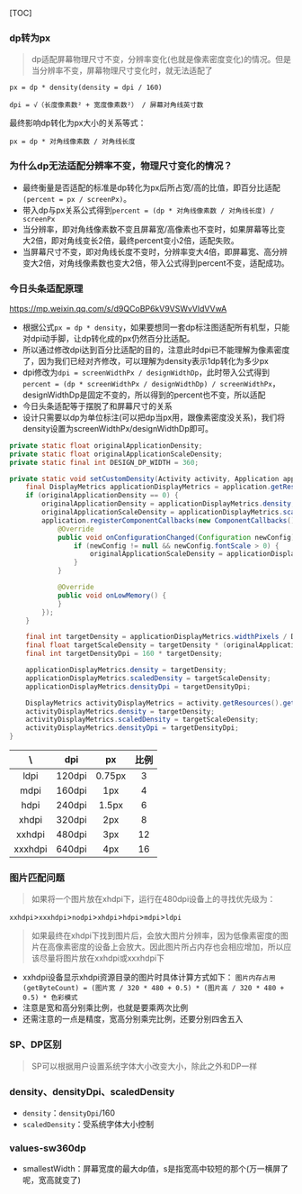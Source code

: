 [TOC]

### dp转为px
> dp适配屏幕物理尺寸不变，分辨率变化(也就是像素密度变化)的情况。但是当分辨率不变，屏幕物理尺寸变化时，就无法适配了

```
px = dp * density(density = dpi / 160)
```
```
dpi = √（长度像素数² + 宽度像素数²） / 屏幕对角线英寸数
```
最终影响dp转化为px大小的关系等式：
```
px = dp * 对角线像素数 / 对角线长度
```
### 为什么dp无法适配分辨率不变，物理尺寸变化的情况？
* 最终衡量是否适配的标准是dp转化为px后所占宽/高的比值，即百分比适配`(percent = px / screenPx)`。
* 带入dp与px关系公式得到`percent = (dp * 对角线像素数 / 对角线长度) / screenPx`
* 当分辨率，即对角线像素数不变且屏幕宽/高像素也不变时，如果屏幕等比变大2倍，即对角线变长2倍，最终percent变小2倍，适配失败。
* 当屏幕尺寸不变，即对角线长度不变时，分辨率变大4倍，即屏幕宽、高分辨变大2倍，对角线像素数也变大2倍，带入公式得到percent不变，适配成功。

### 今日头条适配原理
https://mp.weixin.qq.com/s/d9QCoBP6kV9VSWvVldVVwA

* 根据公式`px = dp * density`，如果要想同一套dp标注图适配所有机型，只能对dpi动手脚，让dp转化成的px仍然百分比适配。
* 所以通过修改dpi达到百分比适配的目的，注意此时dpi已不能理解为像素密度了，因为我们已经对齐修改，可以理解为density表示1dp转化为多少px
* dpi修改为`dpi = screenWidthPx / designWidthDp`，此时带入公式得到`percent = (dp * screenWidthPx / designWidthDp) / screenWidthPx`，designWidthDp是固定不变的，所以得到的percent也不变，所以适配
* 今日头条适配等于摆脱了和屏幕尺寸的关系
* 设计只需要以dp为单位标注(可以把dp当px用，跟像素密度没关系)，我们将density设置为screenWidthPx/designWidthDp即可。

```java
private static float originalApplicationDensity;
private static float originalApplicationScaleDensity;
private static final int DESIGN_DP_WIDTH = 360;

private static void setCustomDensity(Activity activity, Application application) {
    final DisplayMetrics applicationDisplayMetrics = application.getResources().getDisplayMetrics();
    if (originalApplicationDensity == 0) {
        originalApplicationDensity = applicationDisplayMetrics.density;
        originalApplicationScaleDensity = applicationDisplayMetrics.scaledDensity;
        application.registerComponentCallbacks(new ComponentCallbacks() {
            @Override
            public void onConfigurationChanged(Configuration newConfig) {
                if (newConfig != null && newConfig.fontScale > 0) {
                    originalApplicationScaleDensity = applicationDisplayMetrics.scaledDensity;
                }
            }

            @Override
            public void onLowMemory() {
            }
        });
    }

    final int targetDensity = applicationDisplayMetrics.widthPixels / DESIGN_DP_WIDTH;
    final float targetScaleDensity = targetDensity * (originalApplicationScaleDensity / originalApplicationDensity);
    final int targetDensityDpi = 160 * targetDensity;

    applicationDisplayMetrics.density = targetDensity;
    applicationDisplayMetrics.scaledDensity = targetScaleDensity;
    applicationDisplayMetrics.densityDpi = targetDensityDpi;

    DisplayMetrics activityDisplayMetrics = activity.getResources().getDisplayMetrics();
    activityDisplayMetrics.density = targetDensity;
    activityDisplayMetrics.scaledDensity = targetScaleDensity;
    activityDisplayMetrics.densityDpi = targetDensityDpi;
}
```

\ | dpi | px | 比例
:---: | :---: | :---: | :---:
ldpi | 120dpi | 0.75px | 3
mdpi | 160dpi | 1px | 4
hdpi | 240dpi | 1.5px | 6
xhdpi | 320dpi | 2px | 8
xxhdpi | 480dpi | 3px | 12
xxxhdpi | 640dpi | 4px | 16

### 图片匹配问题
> 如果将一个图片放在xhdpi下，运行在480dpi设备上的寻找优先级为：

`xxhdpi`>`xxxhdpi`>`nodpi`>`xhdpi`>`hdpi`>`mdpi`>`ldpi`

> 如果最终在xhdpi下找到图片后，会放大图片分辨率，因为低像素密度的图片在高像素密度的设备上会放大。因此图片所占内存也会相应增加，所以应该尽量将图片放在xxhdpi或xxxhdpi下

* xxhdpi设备显示xhdpi资源目录的图片时具体计算方式如下：
`图片内存占用(getByteCount) = (图片宽 / 320 * 480 + 0.5) * (图片高 / 320 * 480 + 0.5) * 色彩模式`
* 注意是宽和高分别乘比例，也就是要乘两次比例
* 还需注意的一点是精度，宽高分别乘完比例，还要分别四舍五入

### SP、DP区别
> SP可以根据用户设置系统字体大小改变大小，除此之外和DP一样

### density、densityDpi、scaledDensity
* `density`：`densityDpi`/160
* `scaledDensity`：受系统字体大小控制

### values-sw360dp
* smallestWidth：屏幕宽度的最大dp值，s是指宽高中较短的那个(万一横屏了呢，宽高就变了)